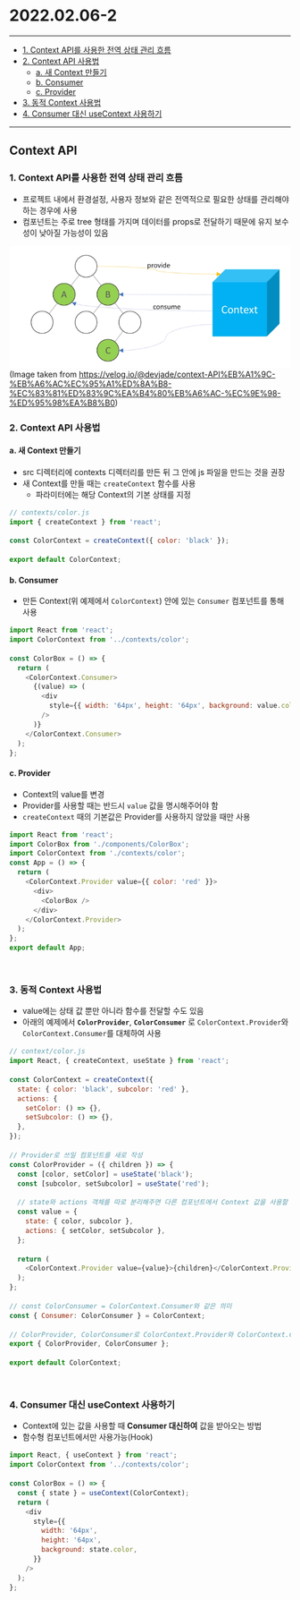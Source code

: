 # 2022.02.06-2

---

- [1. Context API를 사용한 전역 상태 관리 흐름](#1-context-api를-사용한-전역-상태-관리-흐름)
- [2. Context API 사용법](#2-context-api-사용법)
  - [a. 새 Context 만들기](#a-새-context-만들기)
  - [b. Consumer](#b-consumer)
  - [c. Provider](#c-provider)
- [3. 동적 Context 사용법](#3-동적-context-사용법)
- [4. Consumer 대신 useContext 사용하기](#4-consumer-대신-usecontext-사용하기)

---

## Context API

### 1. Context API를 사용한 전역 상태 관리 흐름

- 프로젝트 내에서 환경설정, 사용자 정보와 같은 전역적으로 필요한 상태를 관리해야 하는 경우에 사용
- 컴포넌트는 주로 tree 형태를 가지며 데이터를 props로 전달하기 때문에 유지 보수성이 낮아질 가능성이 있음

![contextAPI](./images/contextAPI.png)
(Image taken from https://velog.io/@devjade/context-API%EB%A1%9C-%EB%A6%AC%EC%95%A1%ED%8A%B8-%EC%83%81%ED%83%9C%EA%B4%80%EB%A6%AC-%EC%9E%98-%ED%95%98%EA%B8%B0)
<br />

### 2. Context API 사용법

#### a. 새 Context 만들기

- src 디렉터리에 contexts 디렉터리를 만든 뒤 그 안에 js 파일을 만드는 것을 권장
- 새 Context를 만들 때는 `createContext` 함수를 사용
  - 파라미터에는 해당 Context의 기본 상태를 지정

```js
// contexts/color.js
import { createContext } from 'react';

const ColorContext = createContext({ color: 'black' });

export default ColorContext;
```

#### b. Consumer

- 만든 Context(위 예제에서 `ColorContext`) 안에 있는 `Consumer` 컴포넌트를 통해 사용

```js
import React from 'react';
import ColorContext from '../contexts/color';

const ColorBox = () => {
  return (
    <ColorContext.Consumer>
      {(value) => (
        <div
          style={{ width: '64px', height: '64px', background: value.color }}
        />
      )}
    </ColorContext.Consumer>
  );
};
```

#### c. Provider

- Context의 value를 변경
- Provider를 사용할 때는 반드시 `value` 값을 명시해주어야 함
- `createContext` 때의 기본값은 Provider를 사용하지 않았을 때만 사용

```js
import React from 'react';
import ColorBox from './components/ColorBox';
import ColorContext from './contexts/color';
const App = () => {
  return (
    <ColorContext.Provider value={{ color: 'red' }}>
      <div>
        <ColorBox />
      </div>
    </ColorContext.Provider>
  );
};
export default App;
```

<br/>

### 3. 동적 Context 사용법

- value에는 상태 값 뿐만 아니라 함수를 전달할 수도 있음
- 아래의 예제에서 **`ColorProvider`**, **`ColorConsumer`** 로 `ColorContext.Provider`와 `ColorContext.Consumer`를 대체하여 사용

```js
// context/color.js
import React, { createContext, useState } from 'react';

const ColorContext = createContext({
  state: { color: 'black', subcolor: 'red' },
  actions: {
    setColor: () => {},
    setSubcolor: () => {},
  },
});

// Provider로 쓰일 컴포넌트를 새로 작성
const ColorProvider = ({ children }) => {
  const [color, setColor] = useState('black');
  const [subcolor, setSubcolor] = useState('red');

  // state와 actions 객체를 따로 분리해주면 다른 컴포넌트에서 Context 값을 사용할 때 편리
  const value = {
    state: { color, subcolor },
    actions: { setColor, setSubcolor },
  };

  return (
    <ColorContext.Provider value={value}>{children}</ColorContext.Provider>
  );
};

// const ColorConsumer = ColorContext.Consumer와 같은 의미
const { Consumer: ColorConsumer } = ColorContext;

// ColorProvider, ColorConsumer로 ColorContext.Provider와 ColorContext.Consumer를 대체
export { ColorProvider, ColorConsumer };

export default ColorContext;
```

<br/>

### 4. Consumer 대신 useContext 사용하기

- Context에 있는 값을 사용할 때 **Consumer 대신하여** 값을 받아오는 방법
- 함수형 컴포넌트에서만 사용가능(Hook)

```js
import React, { useContext } from 'react';
import ColorContext from '../contexts/color';

const ColorBox = () => {
  const { state } = useContext(ColorContext);
  return (
    <div
      style={{
        width: '64px',
        height: '64px',
        background: state.color,
      }}
    />
  );
};
```

